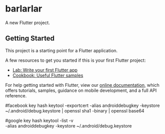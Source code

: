 # barlarlar

A new Flutter project.

## Getting Started

This project is a starting point for a Flutter application.

A few resources to get you started if this is your first Flutter project:

- [Lab: Write your first Flutter app](https://flutter.dev/docs/get-started/codelab)
- [Cookbook: Useful Flutter samples](https://flutter.dev/docs/cookbook)

For help getting started with Flutter, view our
[online documentation](https://flutter.dev/docs), which offers tutorials,
samples, guidance on mobile development, and a full API reference.

#facebook key hash
keytool -exportcert -alias androiddebugkey -keystore ~/.android/debug.keystore | openssl sha1 -binary | openssl base64

#google key hash
keytool -list -v \
-alias androiddebugkey -keystore ~/.android/debug.keystore